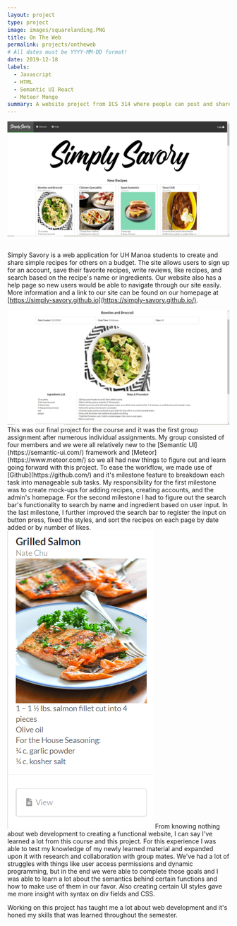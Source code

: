 ```yaml
---
layout: project
type: project
image: images/squarelanding.PNG
title: On The Web
permalink: projects/ontheweb
# All dates must be YYYY-MM-DD format!
date: 2019-12-18
labels:
  - Javascript
  - HTML
  - Semantic UI React
  - Meteor Mongo
summary: A website project from ICS 314 where people can post and share recipe ideas.
--- 
```


<div style="text-align:center"><img class="ui huge floated rounded image" src="/images/landing.PNG"></div><br />

Simply Savory is a web application for UH Manoa students to create and share simple recipes for others on a budget. The site allows users to sign up for an account, save their favorite recipes, write reviews, like recipes, and search based on the recipe's name or ingredients. Our website also has a help page so new users would be able to navigate through our site easily. More information and a link to our site can be found on our homepage at [https://simply-savory.github.io](https://simply-savory.github.io/).

<img class="ui large left floated rounded image" src="/images/pasta.PNG">
This was our final project for the course and it was the first group assignment after numerous individual assignments. My group consisted of four members and we were all relatively new to the [Semantic UI](https://semantic-ui.com/) framework and [Meteor](https://www.meteor.com/) so we all had new things to figure out and learn going forward with this project. To ease the workflow, we made use of [Github](https://github.com/) and it's milestone feature to breakdown each task into manageable sub tasks. My responsibility for the first milestone was to create mock-ups for adding recipes, creating accounts, and the admin's homepage. For the second milestone I had to figure out the search bar's functionality to search by name and ingredient based on user input. In the last milestone, I further improved the search bar to register the input on button press, fixed the styles, and sort the recipes on each page by date added or by number of likes.

<img class="ui small right floated rounded image" src="/images/salmoncard.PNG">
From knowing nothing about web development to creating a functional website, I can say I've learned a lot from this course and this project. For this experience I was able to test my knowledge of my newly learned material and expanded upon it with research and collaboration with group mates. We've had a lot of struggles with things like user access permissions and dynamic programming, but in the end we were able to complete those goals and I was able to learn a lot about the semantics behind certain functions and how to make use of them in our favor. Also creating certain UI styles gave me more insight with syntax on div fields and CSS.

Working on this project has taught me a lot about web development and it's honed my skills that was learned throughout the semester.

